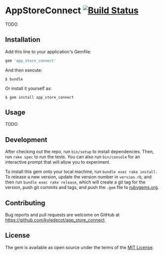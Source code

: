 # AppStoreConnect [![Build Status](https://travis-ci.com/kyledecot/app_store_connect.svg?branch=master)](https://travis-ci.com/kyledecot/app_store_connect)

TODO

## Installation

Add this line to your application's Gemfile:

```ruby
gem 'app_store_connect'
```

And then execute:

    $ bundle

Or install it yourself as:

    $ gem install app_store_connect

## Usage

TODO

## Development

After checking out the repo, run `bin/setup` to install dependencies. Then, run `rake spec` to run the tests. You can also run `bin/console` for an interactive prompt that will allow you to experiment.

To install this gem onto your local machine, run `bundle exec rake install`. To release a new version, update the version number in `version.rb`, and then run `bundle exec rake release`, which will create a git tag for the version, push git commits and tags, and push the `.gem` file to [rubygems.org](https://rubygems.org).

## Contributing

Bug reports and pull requests are welcome on GitHub at https://github.com/kyledecot/app_store_connect.

## License

The gem is available as open source under the terms of the [MIT License](https://opensource.org/licenses/MIT).
